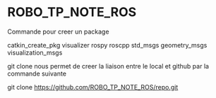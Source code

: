 # ROBO_TP_NOTE_ROS
Commande pour creer un package

catkin_create_pkg visualizer rospy roscpp std_msgs geometry_msgs visualization_msgs


git clone nous permet de creer la liaison entre le local et github par la commande suivante

git clone https://github.com/ROBO_TP_NOTE_ROS/repo.git


